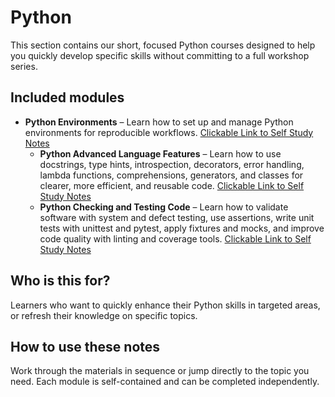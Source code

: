 # Python 

This section contains our short, focused Python courses designed to help you quickly develop specific skills without committing to a full workshop series.

## Included modules
- **Python Environments** – Learn how to set up and manage Python environments for reproducible workflows. [Clickable Link to Self Study Notes](python_environments.ipynb)
  - **Python Advanced Language Features** – Learn how to use docstrings, type hints, introspection, decorators, error handling, lambda functions, comprehensions, generators, and classes for clearer, more efficient, and reusable code. [Clickable Link to Self Study Notes](python_language_features.ipynb)
  - **Python Checking and Testing Code** – Learn how to validate software with system and defect testing, use assertions, write unit tests with unittest and pytest, apply fixtures and mocks, and improve code quality with linting and coverage tools. [Clickable Link to Self Study Notes](python_testing.ipynb)



## Who is this for?
Learners who want to quickly enhance their Python skills in targeted areas, or refresh their knowledge on specific topics.

## How to use these notes
Work through the materials in sequence or jump directly to the topic you need. Each module is self-contained and can be completed independently.
